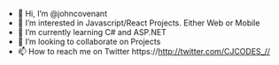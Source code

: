 - 👋 Hi, I’m @johncovenant
- 👀 I’m interested in Javascript/React Projects. Either Web or Mobile
- 🌱 I’m currently learning C# and ASP.NET
- 💞️ I’m looking to collaborate on Projects 
- 📫 How to reach me on Twitter https://http://twitter.com/CJCODES_//
